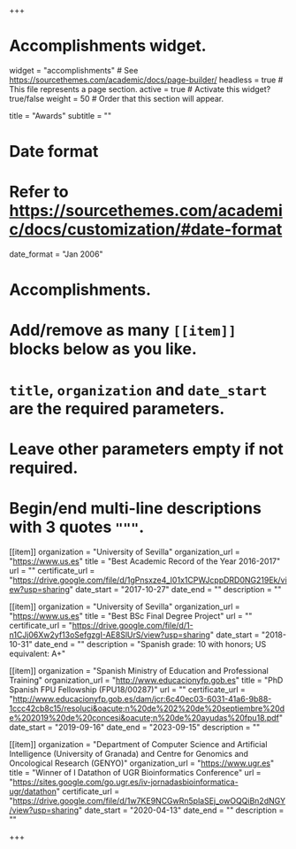 +++
# Accomplishments widget.
widget = "accomplishments"  # See https://sourcethemes.com/academic/docs/page-builder/
headless = true  # This file represents a page section.
active = true  # Activate this widget? true/false
weight = 50  # Order that this section will appear.

title = "Awards"
subtitle = ""

# Date format
#   Refer to https://sourcethemes.com/academic/docs/customization/#date-format
date_format = "Jan 2006"

# Accomplishments.
#   Add/remove as many `[[item]]` blocks below as you like.
#   `title`, `organization` and `date_start` are the required parameters.
#   Leave other parameters empty if not required.
#   Begin/end multi-line descriptions with 3 quotes `"""`.

[[item]]
  organization = "University of Sevilla"
  organization_url = "https://www.us.es"
  title = "Best Academic Record of the Year 2016-2017"
  url = ""
  certificate_url = "https://drive.google.com/file/d/1gPnsxze4_I01x1CPWJcppDRD0NG219Ek/view?usp=sharing"
  date_start = "2017-10-27"
  date_end = ""
  description = ""

  [[item]]
    organization = "University of Sevilla"
    organization_url = "https://www.us.es"
    title = "Best BSc Final Degree Project"
    url = ""
    certificate_url = "https://drive.google.com/file/d/1-n1CJj06Xw2yf13oSefgzgI-AE8SlUrS/view?usp=sharing"
    date_start = "2018-10-31"
    date_end = ""
    description = "Spanish grade: 10 with honors; US equivalent: A+"

  [[item]]
    organization = "Spanish Ministry of Education and Professional Training"
    organization_url = "http://www.educacionyfp.gob.es"
    title = "PhD Spanish FPU Fellowship (FPU18/00287)"
    url = ""
    certificate_url = "http://www.educacionyfp.gob.es/dam/jcr:6c40ec03-6031-41a6-9b88-1ccc42cb8c15/resoluci&oacute;n%20de%202%20de%20septiembre%20de%202019%20de%20concesi&oacute;n%20de%20ayudas%20fpu18.pdf"
    date_start = "2019-09-16"
    date_end = "2023-09-15"
    description = ""

  [[item]]
    organization = "Department of Computer Science and Artificial Intelligence (University of Granada) and Centre for Genomics and Oncological Research (GENYO)"
    organization_url = "https://www.ugr.es"
    title = "Winner of I Datathon of UGR Bioinformatics Conference"
    url = "https://sites.google.com/go.ugr.es/iv-jornadasbioinformatica-ugr/datathon"
    certificate_url = "https://drive.google.com/file/d/1w7KE9NCGwRn5plaSEj_owOQQiBn2dNGY/view?usp=sharing"
    date_start = "2020-04-13"
    date_end = ""
    description = ""

+++
